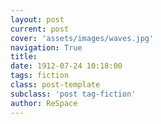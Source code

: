 ```yaml
---
layout: post
current: post
cover: 'assets/images/waves.jpg'
navigation: True
title: 
date: 1912-07-24 10:18:00
tags: fiction
class: post-template
subclass: 'post tag-fiction'
author: ReSpace
---
```


